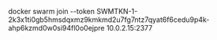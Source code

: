 docker swarm join --token SWMTKN-1-2k3x1ti0gb5hmsdqxmz9kmkmd2u7fg7ntz7qyat6f6cedu9p4k-ahp6kzmd0w0si94fl0o0ejpre 10.0.2.15:2377
